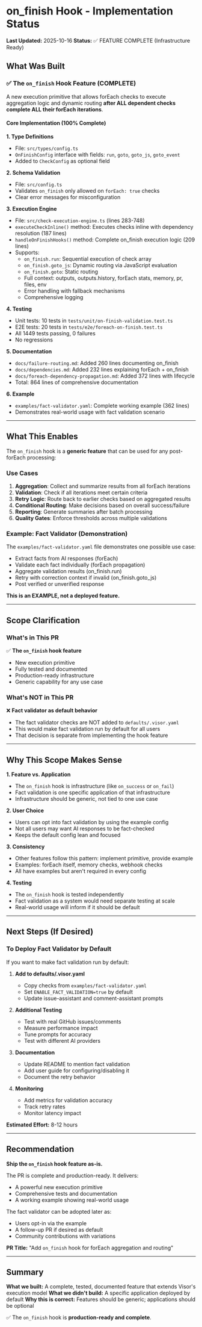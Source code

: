 # on_finish Hook - Implementation Status

**Last Updated:** 2025-10-16
**Status:** ✅ FEATURE COMPLETE (Infrastructure Ready)

## What Was Built

### ✅ The `on_finish` Hook Feature (COMPLETE)

A new execution primitive that allows forEach checks to execute aggregation logic and dynamic routing **after ALL dependent checks complete ALL their forEach iterations**.

#### Core Implementation (100% Complete)

**1. Type Definitions**
- File: `src/types/config.ts`
- `OnFinishConfig` interface with fields: `run`, `goto`, `goto_js`, `goto_event`
- Added to `CheckConfig` as optional field

**2. Schema Validation**
- File: `src/config.ts`
- Validates `on_finish` only allowed on `forEach: true` checks
- Clear error messages for misconfiguration

**3. Execution Engine**
- File: `src/check-execution-engine.ts` (lines 283-748)
- `executeCheckInline()` method: Executes checks inline with dependency resolution (187 lines)
- `handleOnFinishHooks()` method: Complete on_finish execution logic (209 lines)
- Supports:
  - `on_finish.run`: Sequential execution of check array
  - `on_finish.goto_js`: Dynamic routing via JavaScript evaluation
  - `on_finish.goto`: Static routing
  - Full context: outputs, outputs.history, forEach stats, memory, pr, files, env
  - Error handling with fallback mechanisms
  - Comprehensive logging

**4. Testing**
- Unit tests: 10 tests in `tests/unit/on-finish-validation.test.ts`
- E2E tests: 20 tests in `tests/e2e/foreach-on-finish.test.ts`
- All 1449 tests passing, 0 failures
- No regressions

**5. Documentation**
- `docs/failure-routing.md`: Added 260 lines documenting on_finish
- `docs/dependencies.md`: Added 232 lines explaining forEach + on_finish
- `docs/foreach-dependency-propagation.md`: Added 372 lines with lifecycle
- Total: 864 lines of comprehensive documentation

**6. Example**
- `examples/fact-validator.yaml`: Complete working example (362 lines)
- Demonstrates real-world usage with fact validation scenario

---

## What This Enables

The `on_finish` hook is a **generic feature** that can be used for any post-forEach processing:

### Use Cases

1. **Aggregation**: Collect and summarize results from all forEach iterations
2. **Validation**: Check if all iterations meet certain criteria
3. **Retry Logic**: Route back to earlier checks based on aggregated results
4. **Conditional Routing**: Make decisions based on overall success/failure
5. **Reporting**: Generate summaries after batch processing
6. **Quality Gates**: Enforce thresholds across multiple validations

### Example: Fact Validator (Demonstration)

The `examples/fact-validator.yaml` file demonstrates one possible use case:
- Extract facts from AI responses (forEach)
- Validate each fact individually (forEach propagation)
- Aggregate validation results (on_finish.run)
- Retry with correction context if invalid (on_finish.goto_js)
- Post verified or unverified response

**This is an EXAMPLE, not a deployed feature.**

---

## Scope Clarification

### What's in This PR

✅ **The `on_finish` hook feature**
- New execution primitive
- Fully tested and documented
- Production-ready infrastructure
- Generic capability for any use case

### What's NOT in This PR

❌ **Fact validator as default behavior**
- The fact validator checks are NOT added to `defaults/.visor.yaml`
- This would make fact validation run by default for all users
- That decision is separate from implementing the hook feature

---

## Why This Scope Makes Sense

**1. Feature vs. Application**
- The `on_finish` hook is infrastructure (like `on_success` or `on_fail`)
- Fact validation is one specific application of that infrastructure
- Infrastructure should be generic, not tied to one use case

**2. User Choice**
- Users can opt into fact validation by using the example config
- Not all users may want AI responses to be fact-checked
- Keeps the default config lean and focused

**3. Consistency**
- Other features follow this pattern: implement primitive, provide example
- Examples: forEach itself, memory checks, webhook checks
- All have examples but aren't required in every config

**4. Testing**
- The `on_finish` hook is tested independently
- Fact validation as a system would need separate testing at scale
- Real-world usage will inform if it should be default

---

## Next Steps (If Desired)

### To Deploy Fact Validator by Default

If you want to make fact validation run by default:

1. **Add to defaults/.visor.yaml**
   - Copy checks from `examples/fact-validator.yaml`
   - Set `ENABLE_FACT_VALIDATION=true` by default
   - Update issue-assistant and comment-assistant prompts

2. **Additional Testing**
   - Test with real GitHub issues/comments
   - Measure performance impact
   - Tune prompts for accuracy
   - Test with different AI providers

3. **Documentation**
   - Update README to mention fact validation
   - Add user guide for configuring/disabling it
   - Document the retry behavior

4. **Monitoring**
   - Add metrics for validation accuracy
   - Track retry rates
   - Monitor latency impact

**Estimated Effort:** 8-12 hours

---

## Recommendation

**Ship the `on_finish` hook feature as-is.**

The PR is complete and production-ready. It delivers:
- A powerful new execution primitive
- Comprehensive tests and documentation
- A working example showing real-world usage

The fact validator can be adopted later as:
- Users opt-in via the example
- A follow-up PR if desired as default
- Community contributions with variations

**PR Title:** "Add `on_finish` hook for forEach aggregation and routing"

---

## Summary

**What we built:** A complete, tested, documented feature that extends Visor's execution model
**What we didn't build:** A specific application deployed by default
**Why this is correct:** Features should be generic; applications should be optional

✅ The `on_finish` hook is **production-ready and complete**.
